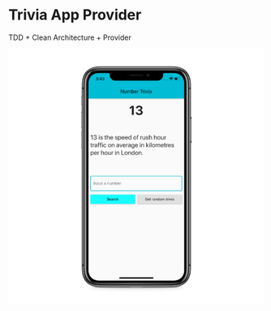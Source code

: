 # Trivia App Provider

TDD + Clean Architecture + Provider

![alt text](https://github.com/darozarena/trivia-app-provider/blob/master/readme-image/trivia.png?raw=true)
